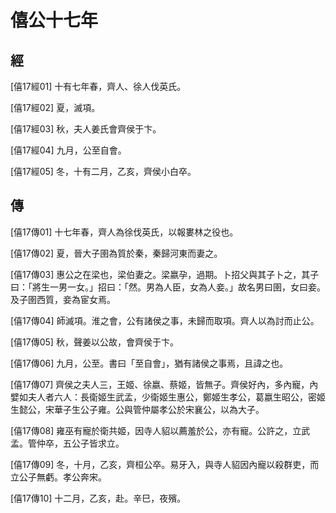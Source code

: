 # 僖公十七年

## 經 <a name="05Xi17Jing"></a>

<a name="05Xi17Jing01">[僖17經01]</a> 十有七年春，齊人、徐人伐英氏。

<a name="05Xi17Jing02">[僖17經02]</a> 夏，滅項。

<a name="05Xi17Jing03">[僖17經03]</a> 秋，夫人姜氏會齊侯于卞。

<a name="05Xi17Jing04">[僖17經04]</a> 九月，公至自會。

<a name="05Xi17Jing05">[僖17經05]</a> 冬，十有二月，乙亥，齊侯小白卒。

## 傳 <a name="05Xi17Zhuan"></a>

<a name="05Xi17Zhuan01">[僖17傳01]</a> 十七年春，齊人為徐伐英氏，以報婁林之役也。

<a name="05Xi17Zhuan02">[僖17傳02]</a> 夏，晉大子圉為質於秦，秦歸河東而妻之。

<a name="05Xi17Zhuan03">[僖17傳03]</a> 惠公之在梁也，梁伯妻之。梁嬴孕，過期。卜招父與其子卜之，其子曰：「將生一男一女。」招曰：「然。男為人臣，女為人妾。」故名男曰圉，女曰妾。及子圉西質，妾為宦女焉。

<a name="05Xi17Zhuan04">[僖17傳04]</a> 師滅項。淮之會，公有諸侯之事，未歸而取項。齊人以為討而止公。

<a name="05Xi17Zhuan05">[僖17傳05]</a> 秋，聲姜以公故，會齊侯于卞。

<a name="05Xi17Zhuan06">[僖17傳06]</a> 九月，公至。書曰「至自會」，猶有諸侯之事焉，且諱之也。

<a name="05Xi17Zhuan07">[僖17傳07]</a> 齊侯之夫人三，王姬、徐嬴、蔡姬，皆無子。齊侯好內，多內寵，內嬖如夫人者六人：長衛姬生武孟，少衛姬生惠公，鄭姬生孝公，葛嬴生昭公，密姬生懿公，宋華子生公子雍。公與管仲屬孝公於宋襄公，以為大子。

<a name="05Xi17Zhuan08">[僖17傳08]</a> 雍巫有寵於衛共姬，因寺人貂以薦羞於公，亦有寵。公許之，立武孟。管仲卒，五公子皆求立。

<a name="05Xi17Zhuan09">[僖17傳09]</a> 冬，十月，乙亥，齊桓公卒。易牙入，與寺人貂因內寵以殺群吏，而立公子無虧。孝公奔宋。

<a name="05Xi17Zhuan10">[僖17傳10]</a> 十二月，乙亥，赴。辛巳，夜殯。

